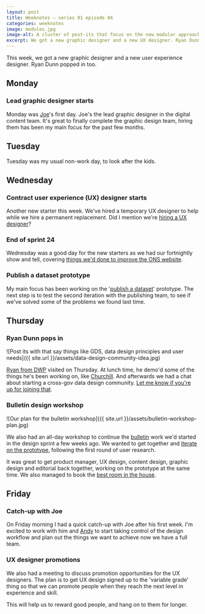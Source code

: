 ```yaml
---
layout: post
title: Weeknotes – series 01 episode 04
categories: weeknotes
image: modules.jpg
image-alt: A cluster of post-its that focus on the new modular approach we're proposing for the ONS website
excerpt: We got a new graphic designer and a new UX designer. Ryan Dunn popped in too.
---
```


<p class="lede">This week, we got a new graphic designer and a new user experience designer. Ryan Dunn popped in too.</p>

## Monday

### Lead graphic designer starts

Monday was [Joe](https://twitter.com/NationJoseph)'s first day. Joe's the lead graphic designer in the digital content team. It's great to finally complete the graphic design team, hiring them has been my main focus for the past few months.

## Tuesday

Tuesday was my usual non-work day, to look after the kids.

## Wednesday

### Contract user experience (UX) designer starts

Another new starter this week. We've hired a temporary UX designer to help while we hire a permanent replacement. Did I mention we're [hiring a UX designer](https://www.civilservicejobs.service.gov.uk/csr/jobs.cgi?jcode=1581727)?

### End of sprint 24

Wednesday was a good day for the new starters as we had our fortnightly show and tell, covering [things we'd done to improve the ONS website](https://onsdigital.github.io/dp-prototypes/#sprint-24).

### Publish a dataset prototype

My main focus has been working on the '[publish a dataset](http://www.benjystanton.co.uk/dp-prototype-kit/sprint/24/publish-a-dataset/)' prototype. The next step is to test the second iteration with the publishing team, to see if we've solved some of the problems we found last time.

## Thursday

### Ryan Dunn pops in

![Post its with that say things like GDS, data design principles and user needs]({{ site.url }}/assets/data-design-community-idea.jpg)

[Ryan from DWP](https://twitter.com/drryandunn) visited on Thursday. At lunch time, he demo'd some of the things he's been working on, like [Churchill](https://dwpdigital.blog.gov.uk/2017/02/24/data-for-people-who-dont-like-data/). And afterwards we had a chat about starting a cross-gov data design community. [Let me know if you're up for joining that](https://twitter.com/benjystanton).

### Bulletin design workshop

![Our plan for the bulletin workshop]({{ site.url }}/assets/bulletin-workshop-plan.jpg)

We also had an all-day workshop to continue the [bulletin](https://digitalblog.ons.gov.uk/2018/05/17/making-better-bulletins-lets-start-with-what-we-know/) work we'd started in the design sprint a few weeks ago. We wanted to get together and [iterate on the prototype](http://www.benjystanton.co.uk/dp-prototype-kit/sprint/25/crime-overview/), following the first round of user research.

It was great to get product manager, UX design, content design, graphic design and editorial back together, working on the prototype at the same time. We also managed to book the [best room in the house](https://twitter.com/darrenwaters/status/999683035489554432).

## Friday

### Catch-up with Joe

On Friday morning I had a quick catch-up with Joe after his first week. I'm excited to work with him and [Andy](https://twitter.com/mrandybudd) to start taking control of the design workflow and plan out the things we want to achieve now we have a full team.

### UX designer promotions

We also had a meeting to discuss promotion opportunities for the UX designers. The plan is to get UX design signed up to the 'variable grade' thing so that we can promote people when they reach the next level in experience and skill.

This will help us to reward good people, and hang on to them for longer.
